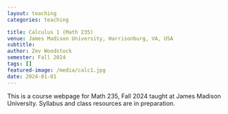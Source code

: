 ```yaml
---
layout: teaching 
categories: teaching

title: Calculus 1 (Math 235)
venue: James Madison University, Harrisonburg, VA, USA
subtitle: 
author: Zev Woodstock
semester: Fall 2024
tags: []
featured-image: /media/calc1.jpg
date: 2024-01-01
---
```


This is a course webpage for Math 235, Fall 2024 taught at James
Madison University. Syllabus and class resources are in
preparation.

<!---<ul>
<li>
 <a href="/media/235/syllabus.pdf">Syllabus</a>
(Class and university policy, grading, class schedule, and helpful
resources)
</li>
</ul>
--->


